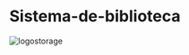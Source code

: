 # Sistema-de-biblioteca
![logostorage](https://github.com/user-attachments/assets/c416b51f-5b96-4ef6-a38c-1811ae73137c)
